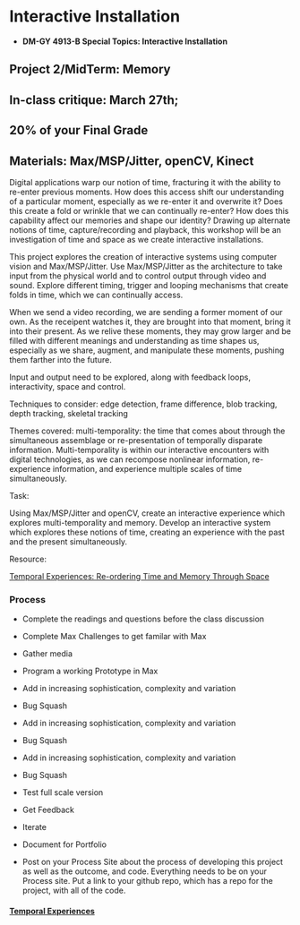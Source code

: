 
# Interactive Installation 

* **DM-GY 4913-B Special Topics: Interactive Installation**

## Project 2/MidTerm: Memory
## In-class critique: March 27th;
## 20% of your Final Grade

## Materials: Max/MSP/Jitter, openCV, Kinect

Digital applications warp our notion of time, fracturing it with the ability to re-enter previous moments. How does this access shift our understanding of a particular moment, especially as we re-enter it and overwrite it? Does this create a fold or wrinkle that we can continually re-enter? How does this capability affect our memories and shape our identity? ​Drawing up alternate notions of time, capture/recording and playback, this workshop will be an investigation of time and space as we create interactive installations.


This project explores the creation of interactive systems using computer vision and Max/MSP/Jitter. Use Max/MSP/Jitter as the architecture to take input from the physical world and to control output through video and sound. Explore different timing, trigger and looping mechanisms that create folds in time, which we can continually access. 

When we send a video recording, we are sending a former moment of our own. As the receipent watches it, they are brought into that moment, bring it into their present. As we relive these moments, they may grow larger and be filled with different meanings and understanding as time shapes us, especially as we share, augment, and manipulate these moments, pushing them farther into the future.

Input and output need to be explored, along with feedback loops, interactivity, space and control.


Techniques to consider: edge detection, frame difference, blob tracking, depth tracking, skeletal tracking


Themes covered: multi-temporality: the time that comes about through the simultaneous assemblage or re-presentation of temporally disparate information. Multi-temporality is within our interactive encounters with digital technologies, as we can recompose nonlinear information, re-experience information, and experience multiple scales of time simultaneously.


Task:

Using Max/MSP/Jitter and openCV, create an interactive experience which explores multi-temporality and memory. Develop an interactive system which explores these notions of time, creating an experience with the past and the present simultaneously. 

Resource:

[Temporal Experiences: Re-ordering Time and Memory Through Space](https://github.com/IDMNYU/InteractiveInstallation_Spring19_Bennett/blob/master/temporal_experiences.md)


### Process

* Complete the readings and questions before the class discussion

* Complete Max Challenges to get familar with Max

* Gather media

* Program a working Prototype in Max

* Add in increasing sophistication, complexity and variation

* Bug Squash

* Add in increasing sophistication, complexity and variation

* Bug Squash

* Add in increasing sophistication, complexity and variation

* Bug Squash

* Test full scale version

* Get Feedback

* Iterate

* Document for Portfolio

* Post on your Process Site about the process of developing this project as well as the outcome, and code. Everything needs to be on your Process site. Put a link to your github repo, which has a repo for the project, with all of the code.


#### [Temporal Experiences](https://github.com/IDMNYU/InteractiveInstallation_Spring19_Bennett/blob/master/temporal_experiences.md)

